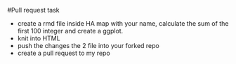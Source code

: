 
#Pull request task

* create a rmd file inside HA map with your name, calculate the sum of the first 100 integer and create a ggplot. 
* knit into HTML
* push the changes the 2 file into your forked repo
* create a pull request to my repo
